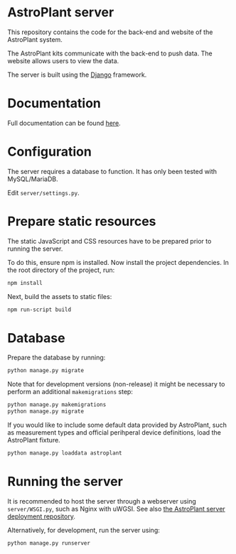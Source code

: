 # AstroPlant server
This repository contains the code for the back-end and website of the AstroPlant system.

The AstroPlant kits communicate with the back-end to push data. The website allows users to view the data.

The server is built using the [Django](https://www.djangoproject.com/) framework.

# Documentation

Full documentation can be found [here](https://astroplant-server.readthedocs.io/en/latest/index.html).

# Configuration

The server requires a database to function. It has only been tested with MySQL/MariaDB.

Edit `server/settings.py`.

# Prepare static resources

The static JavaScript and CSS resources have to be prepared prior to running the server.

To do this, ensure npm is installed. Now install the project dependencies. In the root directory of the project, run:

```bash
npm install
```

Next, build the assets to static files:

```bash
npm run-script build
```

# Database

Prepare the database by running:

```bash
python manage.py migrate
```

Note that for development versions (non-release) it might be necessary to perform an additional `makemigrations` step:

```bash
python manage.py makemigrations
python manage.py migrate
```

If you would like to include some default data provided by AstroPlant, such as measurement types and official perihperal device definitions, load the AstroPlant fixture.

```bash
python manage.py loaddata astroplant
```

# Running the server

It is recommended to host the server through a webserver using `server/WSGI.py`, such as Nginx with uWGSI. See also [the AstroPlant server deployment repository](https://github.com/AstroPlant/astroplant-server-deployment).

Alternatively, for development, run the server using:

```bash
python manage.py runserver
```
